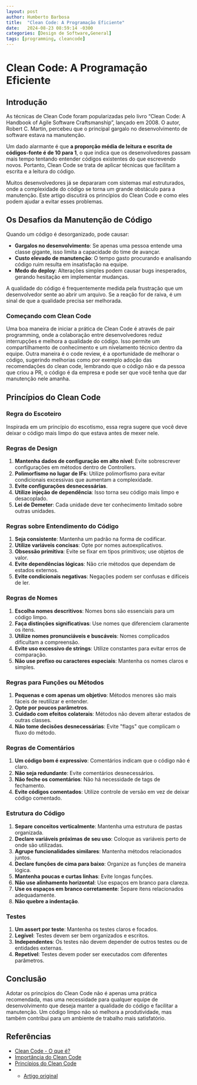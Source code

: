 ```yaml
---
layout: post
author: Humberto Barbosa
title:  "Clean Code: A Programação Eficiente"
date:   2024-08-23 08:59:14 -0300
categories: [Design de Software,General]
tags: [programming, cleancode]
---
```


# Clean Code: A Programação Eficiente

## Introdução

As técnicas de Clean Code foram popularizadas pelo livro “Clean Code: A Handbook of Agile Software Craftsmanship”, lançado em 2008. O autor, Robert C. Martin, percebeu que o principal gargalo no desenvolvimento de software estava na manutenção.

Um dado alarmante é que **a proporção média de leitura e escrita de códigos-fonte é de 10 para 1**, o que indica que os desenvolvedores passam mais tempo tentando entender códigos existentes do que escrevendo novos. Portanto, Clean Code se trata de aplicar técnicas que facilitam a escrita e a leitura do código.

Muitos desenvolvedores já se depararam com sistemas mal estruturados, onde a complexidade do código se torna um grande obstáculo para a manutenção. Este artigo discutirá os princípios do Clean Code e como eles podem ajudar a evitar esses problemas.

## Os Desafios da Manutenção de Código

Quando um código é desorganizado, pode causar:

-   **Gargalos no desenvolvimento**: Se apenas uma pessoa entende uma classe gigante, isso limita a capacidade do time de avançar.
-   **Custo elevado de manutenção**: O tempo gasto procurando e analisando código ruim resulta em insatisfação na equipe.
-   **Medo do deploy**: Alterações simples podem causar bugs inesperados, gerando hesitação em implementar mudanças.

A qualidade do código é frequentemente medida pela frustração que um desenvolvedor sente ao abrir um arquivo. Se a reação for de raiva, é um sinal de que a qualidade precisa ser melhorada.

### Começando com Clean Code

Uma boa maneira de iniciar a prática de Clean Code é através de pair programming, onde a colaboração entre desenvolvedores reduz interrupções e melhora a qualidade do código. Isso permite um compartilhamento de conhecimento e um nivelamento técnico dentro da equipe.
Outra maneira é o code review, é a oportunidade de melhorar o código, sugerindo melhorias como por exemplo adoção das recomendações do clean code, lembrando que o código não e da pessoa que criou a PR, o código é da empresa e pode ser que você tenha que dar manutenção nele amanha.

## Princípios do Clean Code

### Regra do Escoteiro

Inspirada em um princípio do escotismo, essa regra sugere que você deve deixar o código mais limpo do que estava antes de mexer nele.

### Regras de Design

1.  **Mantenha dados de configuração em alto nível**: Evite sobrescrever configurações em métodos dentro de Controllers.
2.  **Polimorfismo no lugar de IFs**: Utilize polimorfismo para evitar condicionais excessivas que aumentam a complexidade.
3.  **Evite configurações desnecessárias**.
4.  **Utilize injeção de dependência**: Isso torna seu código mais limpo e desacoplado.
5.  **Lei de Demeter**: Cada unidade deve ter conhecimento limitado sobre outras unidades.

### Regras sobre Entendimento do Código

1.  **Seja consistente**: Mantenha um padrão na forma de codificar.
2.  **Utilize variáveis concisas**: Opte por nomes autoexplicativos.
3.  **Obsessão primitiva**: Evite se fixar em tipos primitivos; use objetos de valor.
4.  **Evite dependências lógicas**: Não crie métodos que dependam de estados externos.
5.  **Evite condicionais negativas**: Negações podem ser confusas e difíceis de ler.

### Regras de Nomes

1.  **Escolha nomes descritivos**: Nomes bons são essenciais para um código limpo.
2.  **Faça distinções significativas**: Use nomes que diferenciem claramente os itens.
3.  **Utilize nomes pronunciáveis e buscáveis**: Nomes complicados dificultam a compreensão.
4.  **Evite uso excessivo de strings**: Utilize constantes para evitar erros de comparação.
5.  **Não use prefixo ou caracteres especiais**: Mantenha os nomes claros e simples.

### Regras para Funções ou Métodos

1.  **Pequenas e com apenas um objetivo**: Métodos menores são mais fáceis de reutilizar e entender.
2.  **Opte por poucos parâmetros**.
3.  **Cuidado com efeitos colaterais**: Métodos não devem alterar estados de outras classes.
4.  **Não tome decisões desnecessárias**: Evite "flags" que complicam o fluxo do método.

### Regras de Comentários

1.  **Um código bom é expressivo**: Comentários indicam que o código não é claro.
2.  **Não seja redundante**: Evite comentários desnecessários.
3.  **Não feche os comentários**: Não há necessidade de tags de fechamento.
4.  **Evite códigos comentados**: Utilize controle de versão em vez de deixar código comentado.

### Estrutura do Código

1.  **Separe conceitos verticalmente**: Mantenha uma estrutura de pastas organizada.
2.  **Declare variáveis próximas de seu uso**: Coloque as variáveis perto de onde são utilizadas.
3.  **Agrupe funcionalidades similares**: Mantenha métodos relacionados juntos.
4.  **Declare funções de cima para baixo**: Organize as funções de maneira lógica.
5.  **Mantenha poucas e curtas linhas**: Evite longas funções.
6.  **Não use alinhamento horizontal**: Use espaços em branco para clareza.
7.  **Use os espaços em branco corretamente**: Separe itens relacionados adequadamente.
8.  **Não quebre a indentação**.

### Testes

1.  **Um assert por teste**: Mantenha os testes claros e focados.
2.  **Legível**: Testes devem ser bem organizados e escritos.
3.  **Independentes**: Os testes não devem depender de outros testes ou de entidades externas.
4.  **Repetível**: Testes devem poder ser executados com diferentes parâmetros.

## Conclusão

Adotar os princípios do Clean Code não é apenas uma prática recomendada, mas uma necessidade para qualquer equipe de desenvolvimento que deseja manter a qualidade do código e facilitar a manutenção. Um código limpo não só melhora a produtividade, mas também contribui para um ambiente de trabalho mais satisfatório.

## Referências

-   [Clean Code - O que é?](https://balta.io/blog/clean-code)
-   [Importância do Clean Code](https://www.hostgator.com.br/blog/clean-code-o-que-e/)
-   [Princípios do Clean Code](https://www.sydle.com/br/blog/clean-code%20-602bef23da4d09680935509b/)
-   -   [Artigo original](https://dev.to/h1bertobarbosa/clean-code-para-que-serve-4gk)

